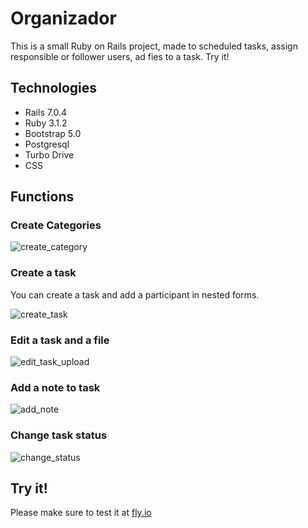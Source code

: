 # Organizador

This is a small Ruby on Rails project, made to scheduled tasks, assign responsible or follower users, ad fies to a task. Try it!

## Technologies

- Rails 7.0.4
- Ruby 3.1.2
- Bootstrap 5.0
- Postgresql
- Turbo Drive
- CSS

## Functions

### Create Categories

![create_category](https://user-images.githubusercontent.com/19921941/202868266-68502703-1795-4c4a-b04a-d8c1e1025689.gif)

### Create a task
You can create a task and add a participant in nested forms.

![create_task](https://user-images.githubusercontent.com/19921941/202868272-403de6e9-f61c-439d-acd7-36d1f1a45da4.gif)

### Edit a task and a file

![edit_task_upload](https://user-images.githubusercontent.com/19921941/202868278-ea1a7971-ec93-4de6-8739-960d7476e2d8.gif)

### Add a note to task

![add_note](https://user-images.githubusercontent.com/19921941/202868282-b8e1be64-c333-4da3-9d36-0273062c4870.gif)

### Change task status

![change_status](https://user-images.githubusercontent.com/19921941/202868290-d67a60bd-80aa-4b5f-9d5e-df6a19997be9.gif)

## Try it!

Please make sure to test it at [fly.io](https://morning-sound-3596.fly.dev)
